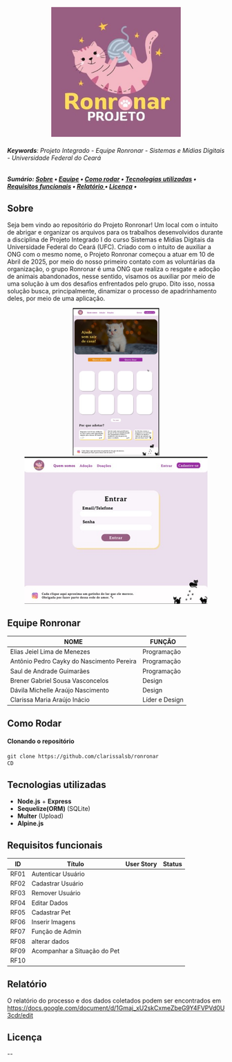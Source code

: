 <div align="center" name="inicio">
 <a href="*"><img title="Logo Projeto Ronronar" src="Imagens/Logo Projeto Ronronar.jpg" style="width:300px;" />
 </a>
</div>

###### **Keywords**: Projeto Integrado - Equipe Ronronar - Sistemas e Mídias Digitais - Universidade Federal do Ceará

<h5>
    Sumário:
    <a href="#sobre">Sobre</a> •
    <a href="#equipe">Equipe</a> •
    <a href="#rodar">Como rodar</a> •
    <a href="#tecnologias">Tecnologias utilizadas</a> •
    <a href="#requisitos">Requisitos funcionais</a> •
    <a href="#documento">Relatório </a> •
    <a href="#license"> Licença</a> • 
</h5>

<a name="sobre"></a>

 ## Sobre

 Seja bem vindo ao repositório do Projeto Ronronar! Um local com o intuito de abrigar e organizar os arquivos para os trabalhos desenvolvidos durante a disciplina de Projeto Integrado I do curso Sistemas e Mídias Digitais da Universidade Federal do Ceará (UFC). Criado com o intuito de auxiliar a ONG com o mesmo nome, o Projeto Ronronar começou a atuar em 10 de Abril de 2025, por meio do nosso primeiro contato com as voluntárias da organização, o grupo Ronronar é uma ONG que realiza o resgate e adoção de animais abandonados, nesse sentido, visamos os auxiliar por meio de uma solução à um dos desafios enfrentados pelo grupo. Dito isso, nossa solução busca, principalmente, dinamizar o processo de apadrinhamento deles, por meio de uma aplicação.

 <div align="center" name="mockups">
  <a href="*"><img title="rascunho da homepage"src="Imagens/Homepage rascunho.jpeg" style="width:200px;"></a>
  <a href="*"><img title="rascunho do login"src="Imagens/Login rascunho.jpeg" style="height:340px;"></a>
 </div>

<a name="equipe"></a>

 ## Equipe Ronronar

 | NOME                                     | FUNÇÃO                 |
 | -----------------------------------------| -----------------------|
 | Elias Jeiel Lima de Menezes              | Programação            |
 | Antônio Pedro Cayky do Nascimento Pereira| Programação            |
 | Saul de Andrade Guimarães                | Programação            |
 | Brener Gabriel Sousa Vasconcelos         | Design                 |
 | Dávila Michelle Araújo Nascimento        | Design                 |
 | Clarissa Maria Araújo Inácio             | Líder e Design         |

<a name="rodar"></a>

## Como Rodar

#### Clonando o repositório
```
git clone https://github.com/clarissalsb/ronronar
CD 
```

<a name="tecnologias"></a>

 ## Tecnologias utilizadas

 * **Node.js** + **Express**
 * **Sequelize(ORM)** (SQLite)
 * **Multer** (Upload)
 * **Alpine.js**

<a name="requisitos"></a>

 ## Requisitos funcionais

 |  ID  |           Título            |    User Story    | Status |
 |------|-----------------------------|------------------|--------|
 | RF01 | Autenticar Usuário          |                  |        |
 | RF02 | Cadastrar Usuário           |                  |        |
 | RF03 | Remover Usuário             |                  |        |
 | RF04 | Editar Dados                |                  |        |
 | RF05 | Cadastrar Pet               |                  |        |
 | RF06 | Inserir Imagens             |                  |        |
 | RF07 | Função de Admin             |                  |        |
 | RF08 | alterar dados               |                  |        |
 | RF09 | Acompanhar a Situação do Pet|                  |        |
 | RF10 |                             |                  |        |

<a name="documento"></a>

## Relatório

O relatório do processo e dos dados coletados podem ser encontrados em 
https://docs.google.com/document/d/1Gmaj_xU2skCxmeZbeG9Y4FVPVd0U3cdr/edit

<a name="license"></a>

## Licença

--
